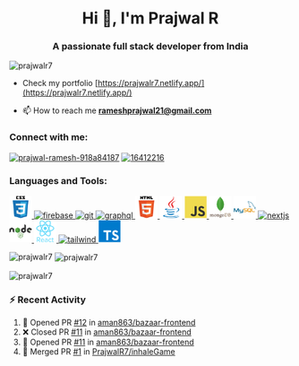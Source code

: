 <h1 align="center">Hi 👋, I'm Prajwal R</h1>
<h3 align="center">A passionate full stack developer from India</h3>

<p align="left"> <img src="https://komarev.com/ghpvc/?username=prajwalr7&label=Profile%20views&color=0e75b6&style=flat" alt="prajwalr7" /> </p>

- Check my portfolio [https://prajwalr7.netlify.app/](https://prajwalr7.netlify.app/)

- 📫 How to reach me **rameshprajwal21@gmail.com**

<h3 align="left">Connect with me:</h3>
<p align="left">
<a href="https://linkedin.com/in/prajwal-ramesh-918a84187" target="blank"><img align="center" src="https://raw.githubusercontent.com/rahuldkjain/github-profile-readme-generator/master/src/images/icons/Social/linked-in-alt.svg" alt="prajwal-ramesh-918a84187" height="30" width="40" /></a>
<a href="https://stackoverflow.com/users/16412216" target="blank"><img align="center" src="https://raw.githubusercontent.com/rahuldkjain/github-profile-readme-generator/master/src/images/icons/Social/stack-overflow.svg" alt="16412216" height="30" width="40" /></a>
</p>

<h3 align="left">Languages and Tools:</h3>
<p align="left"> <a href="https://www.w3schools.com/css/" target="_blank" rel="noreferrer"> <img src="https://raw.githubusercontent.com/devicons/devicon/master/icons/css3/css3-original-wordmark.svg" alt="css3" width="40" height="40"/> </a> <a href="https://firebase.google.com/" target="_blank" rel="noreferrer"> <img src="https://www.vectorlogo.zone/logos/firebase/firebase-icon.svg" alt="firebase" width="40" height="40"/> </a> <a href="https://git-scm.com/" target="_blank" rel="noreferrer"> <img src="https://www.vectorlogo.zone/logos/git-scm/git-scm-icon.svg" alt="git" width="40" height="40"/> </a> <a href="https://graphql.org" target="_blank" rel="noreferrer"> <img src="https://www.vectorlogo.zone/logos/graphql/graphql-icon.svg" alt="graphql" width="40" height="40"/> </a> <a href="https://www.w3.org/html/" target="_blank" rel="noreferrer"> <img src="https://raw.githubusercontent.com/devicons/devicon/master/icons/html5/html5-original-wordmark.svg" alt="html5" width="40" height="40"/> </a> <a href="https://www.java.com" target="_blank" rel="noreferrer"> <img src="https://raw.githubusercontent.com/devicons/devicon/master/icons/java/java-original.svg" alt="java" width="40" height="40"/> </a> <a href="https://developer.mozilla.org/en-US/docs/Web/JavaScript" target="_blank" rel="noreferrer"> <img src="https://raw.githubusercontent.com/devicons/devicon/master/icons/javascript/javascript-original.svg" alt="javascript" width="40" height="40"/> </a> <a href="https://www.mongodb.com/" target="_blank" rel="noreferrer"> <img src="https://raw.githubusercontent.com/devicons/devicon/master/icons/mongodb/mongodb-original-wordmark.svg" alt="mongodb" width="40" height="40"/> </a> <a href="https://www.mysql.com/" target="_blank" rel="noreferrer"> <img src="https://raw.githubusercontent.com/devicons/devicon/master/icons/mysql/mysql-original-wordmark.svg" alt="mysql" width="40" height="40"/> </a> <a href="https://nextjs.org/" target="_blank" rel="noreferrer"> <img src="https://cdn.worldvectorlogo.com/logos/nextjs-2.svg" alt="nextjs" width="40" height="40"/> </a> <a href="https://nodejs.org" target="_blank" rel="noreferrer"> <img src="https://raw.githubusercontent.com/devicons/devicon/master/icons/nodejs/nodejs-original-wordmark.svg" alt="nodejs" width="40" height="40"/> </a> <a href="https://reactjs.org/" target="_blank" rel="noreferrer"> <img src="https://raw.githubusercontent.com/devicons/devicon/master/icons/react/react-original-wordmark.svg" alt="react" width="40" height="40"/> </a> <a href="https://tailwindcss.com/" target="_blank" rel="noreferrer"> <img src="https://www.vectorlogo.zone/logos/tailwindcss/tailwindcss-icon.svg" alt="tailwind" width="40" height="40"/> </a> <a href="https://www.typescriptlang.org/" target="_blank" rel="noreferrer"> <img src="https://raw.githubusercontent.com/devicons/devicon/master/icons/typescript/typescript-original.svg" alt="typescript" width="40" height="40"/> </a> </p>

<p><img align="left" src="https://github-readme-stats.vercel.app/api/top-langs?username=prajwalr7&theme=dracula&show_icons=true&locale=en&layout=compact" alt="prajwalr7" /></p>

<p>&nbsp;<img align="center" src="https://github-readme-stats.vercel.app/api?username=prajwalr7&theme=dracula&show_icons=true&locale=en" alt="prajwalr7" /></p>

<p><img align="center" src="https://github-readme-streak-stats.herokuapp.com/?user=prajwalr7&theme=dracula" alt="prajwalr7" /></p>

### :zap: Recent Activity
<!--START_SECTION:activity-->
1. 💪 Opened PR [#12](https://github.com/aman863/bazaar-frontend/pull/12) in [aman863/bazaar-frontend](https://github.com/aman863/bazaar-frontend)
2. ❌ Closed PR [#11](https://github.com/aman863/bazaar-frontend/pull/11) in [aman863/bazaar-frontend](https://github.com/aman863/bazaar-frontend)
3. 💪 Opened PR [#11](https://github.com/aman863/bazaar-frontend/pull/11) in [aman863/bazaar-frontend](https://github.com/aman863/bazaar-frontend)
4. 🎉 Merged PR [#1](https://github.com/PrajwalR7/inhaleGame/pull/1) in [PrajwalR7/inhaleGame](https://github.com/PrajwalR7/inhaleGame)
<!--END_SECTION:activity-->
